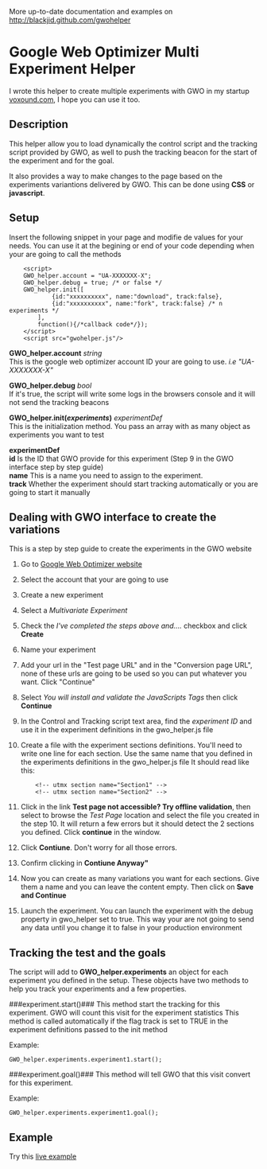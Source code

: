 More up-to-date documentation and examples on http://blackjid.github.com/gwohelper


Google Web Optimizer Multi Experiment Helper
============================================
I wrote this helper to create multiple experiments with GWO in my startup [voxound.com](http://www.voxound.com "Voxound"), I hope you can use it too.

Description
-----------
This helper allow you to load dynamically the control script and the tracking script provided by GWO, as well to push the tracking beacon for the start of the experiment and for the goal.

It also provides a way to make changes to the page based on the experiments variantions delivered by GWO. This can be done using **CSS** or **javascript**.

Setup
-----

Insert the following snippet in your page and modifie de values for your needs. You can use it at the begining or end of your code depending when your are going to call the methods

        <script>
        GWO_helper.account = "UA-XXXXXXX-X";
        GWO_helper.debug = true; /* or false */
        GWO_helper.init([
                {id:"xxxxxxxxxx", name:"download", track:false},
                {id:"xxxxxxxxxx", name:"fork", track:false} /* n experiments */
            ],
            function(){/*callback code*/});                    
        </script>
        <script src="gwohelper.js"/>

**GWO_helper.account** *string*  
This is the google web optimizer account ID your are going to use. *i.e "UA-XXXXXXX-X"*

**GWO_helper.debug** *bool*  
If it's true, the script will write some logs in the browsers console and it will not send the tracking beacons	

**GWO_helper.init(*experiments*)**  *experimentDef*  
This is the initialization method. You pass an array with as many object as experiments you want to test    
        
**experimentDef**  
**id** Is the ID that GWO provide for this experiment (Step 9 in the GWO interface step by step guide)  
**name** This is a name you need to assign to the experiment.  
**track** Whether the experiment should start tracking automatically or you are going to start it manually  

Dealing with GWO interface to create the variations
---------------------------------------------------
This is a step by step guide to create the experiments in the GWO website

1.  Go to [Google Web Optimizer website](http://www.google.com/websiteoptimizer "Google Web Optimizer") 
2. 	Select the account that your are going to use
3. 	Create a new experiment
4. 	Select a *Multivariate Experiment*
5. 	Check the *I've completed the steps above and....* checkbox and click **Create**
6. 	Name your experiment
7. 	Add your url in the "Test page URL" and in the "Conversion page URL", none of these urls are going to be used so you can put whatever you want. Click "Continue"
8.	Select *You will install and validate the JavaScripts Tags* then click **Continue**
9.  In the Control and Tracking script text area, find the *experiment ID* and use it in the experiment definitions in the gwo_helper.js file
10. Create a file with the experiment sections definitions. You'll need to write one line for each section. Use the same name that you defined in the experiments definitions in the gwo_helper.js file It should read like this:

            <!-- utmx section name="Section1" -->
            <!-- utmx section name="Section2" -->

11. Click in the link **Test page not accessible? Try offline validation**, then select to browse the *Test Page* location and select the file you created in the step 10.
	It will return a few errors but it should detect the 2 sections you defined. Click **continue** in the window.
12. Click **Contiune**. Don't worry for all those errors.
13. Confirm clicking in **Contiune Anyway"**
14. Now you can create as many variations you want for each sections. Give them a name and you can leave the content empty. Then click on **Save and Continue**
15. Launch the experiment. You can launch the experiment with the debug property in gwo_helper set to true. This way your are not going to send any data until you change it to false in your production environment

Tracking the test and the goals
-------------------------------
The script will add to **GWO_helper.experiments** an object for each experiment you defined in the setup.
These objects have two methods to help you track your experiments and a few properties.

###experiment.start()###
This method start the tracking for this experiment. GWO will count this visit for the experiment statistics
This method is called automatically if the flag track is set to TRUE in the experiment definitions passed to the init method

Example: 
	 
	GWO_helper.experiments.experiment1.start();  

###experiment.goal()###
This method will tell GWO that this visit convert for this experiment.

Example:
	
	GWO_helper.experiments.experiment1.goal();

Example
-------
Try this [live example](http://blackjid.github.com/gwohelper/ "Example on GH Pages")

